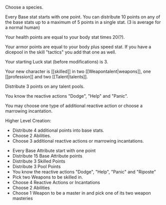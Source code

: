 Choose a species.

Every Base stat starts with one point. You can distribute 10 points on any of the base stats up to a maximum of 5 points in a single stat. (3 is average for a normal human)

Your health points are equal to your body stat times 20(?).

Your armor points are equal to your body plus speed stat. If you have a dicepool in the skill "tactics" you add that one as well.

Your starting Luck stat (before modifications) is 3.

Your new character is [[skilled]] in two [[Weapontalent|weapons]], one [[profession]] and two [[Talent|talents]].

Distribute 3 points on any talent pools.

You know the reactive actions "Dodge", "Help" and "Panic".

You may choose one type of additional reactive action or choose a marrowing incantation.

Higher Level Creation:
- Distribute 4 additional points into base stats.
- Choose 2 Abilities.
- Choose 3 additional reactive actions or marrowing incantations.

* Every Base Attribute start with one point
* Distribute 15 Base Attribute points
* Distribute 3 Skilled Points
* Distribute 3 Pool Points
* You know the reactive actions "Dodge", "Help", "Panic" and "Riposte"
* Pick two Weapons to be skilled in.
* Choose 4 Reactive Actions or Incantations
* Choose 2 Abilities
* Choose 1 Weapon to be a master in and pick one of its two weapon masteries